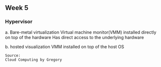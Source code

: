 ## Week 5
### Hypervisor

a. Bare-metal virtualization
    Virtual machine monitor(VMM) installed directly on top of the hardware
    Has direct access to the underlying hardware

b. hosted visualization
    VMM installed on top of the host OS     
    
    Source:
    Cloud Computing by Gregory